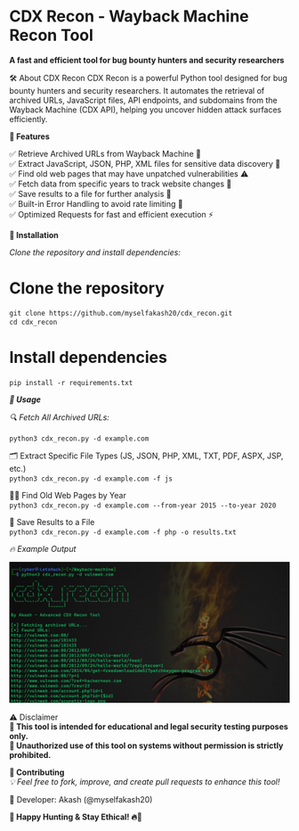 # CDX Recon - Wayback Machine Recon Tool

**A fast and efficient tool for bug bounty hunters and security researchers**

🛠 About CDX Recon
CDX Recon is a powerful Python tool designed for bug bounty hunters and security researchers. It automates the retrieval of archived URLs, JavaScript files, API endpoints, and subdomains from the Wayback Machine (CDX API), helping you uncover hidden attack surfaces efficiently.

**🎯 Features** <br>

✅ Retrieve Archived URLs from Wayback Machine 📂<br>
✅ Extract JavaScript, JSON, PHP, XML files for sensitive data discovery 🔑<br>
✅ Find old web pages that may have unpatched vulnerabilities ⚠️<br>
✅ Fetch data from specific years to track website changes 📅<br>
✅ Save results to a file for further analysis 💾<br>
✅ Built-in Error Handling to avoid rate limiting 🚀<br>
✅ Optimized Requests for fast and efficient execution ⚡<br>

**📌 Installation**<br>

*Clone the repository and install dependencies:*

# Clone the repository
```
git clone https://github.com/myselfakash20/cdx_recon.git 
cd cdx_recon
```
# Install dependencies
`pip install -r requirements.txt` <br>

_**🚀 Usage**_

*🔍 Fetch All Archived URLs:*

`python3 cdx_recon.py -d example.com`<br>

🗂 Extract Specific File Types (JS, JSON, PHP, XML, TXT, PDF, ASPX, JSP, etc.) <br>
`python3 cdx_recon.py -d example.com -f js`<br>

🕵️‍♂️ Find Old Web Pages by Year<br>
`python3 cdx_recon.py -d example.com --from-year 2015 --to-year 2020`<br>

💾 Save Results to a File<br>
`python3 cdx_recon.py -d example.com -f php -o results.txt`<br>

*🔥 Example Output*

![alt Text](https://raw.githubusercontent.com/myselfakash20/cdx_recon/refs/heads/main/image.jpg)

⚠️ Disclaimer<br>
**🚨 This tool is intended for educational and legal security testing purposes only.** <br>
**🚨 Unauthorized use of this tool on systems without permission is strictly prohibited.** <br>

**🤝 Contributing**<br>
*💡 Feel free to fork, improve, and create pull requests to enhance this tool!* <br>

📧 Developer: Akash (@myselfakash20)

**🎯 Happy Hunting & Stay Ethical! 🔥🚀**
